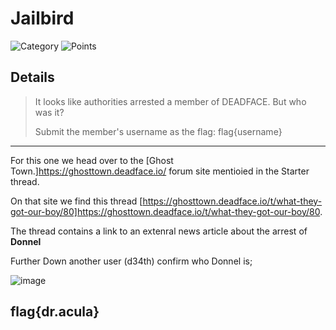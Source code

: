 #  Jailbird
![Category](http://img.shields.io/badge/Category-Bonus-orange?style=for-the-badge) ![Points](http://img.shields.io/badge/Points-20-brightgreen?style=for-the-badge)

## Details

> It looks like authorities arrested a member of DEADFACE. But who was it?
> 
> Submit the member's username as the flag: flag{username}

--- 

For this one we head over to the [Ghost Town.]https://ghosttown.deadface.io/ forum site mentioied in the Starter thread.

On that site we find this thread [https://ghosttown.deadface.io/t/what-they-got-our-boy/80]https://ghosttown.deadface.io/t/what-they-got-our-boy/80.

The thread contains a link to an extenral news article about the arrest of **Donnel**



Further Down another user (d34th) confirm who Donnel is;

![image](https://user-images.githubusercontent.com/73170900/137734409-193328ed-e1da-4a2e-9a29-afd836fa5d99.png)


## flag{dr.acula}
